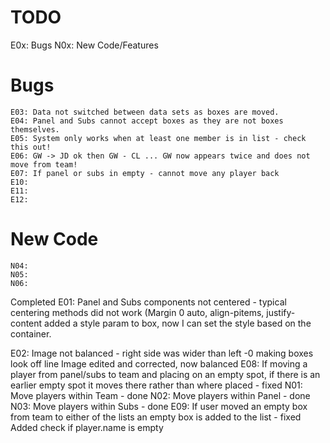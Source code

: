 TODO
====
E0x: Bugs
N0x: New Code/Features

Bugs
====
    E03: Data not switched between data sets as boxes are moved.
    E04: Panel and Subs cannot accept boxes as they are not boxes themselves.
    E05: System only works when at least one member is in list - check this out!
    E06: GW -> JD ok then GW - CL ... GW now appears twice and does not move from team!
    E07: If panel or subs in empty - cannot move any player back
    E10: 
    E11: 
    E12: 

New Code
========
    N04: 
    N05: 
    N06: 

Completed
E01: Panel and Subs components not centered -
     typical centering methods did not work (Margin 0 auto, align-pitems, justify-content
     added a style param to box, now I can set the style based on the container.

E02: Image not balanced - right side was wider than left -0 making boxes look off line
     Image edited and corrected, now balanced
E08: If moving a player from panel/subs to team and placing on an empty spot,
     if there is an earlier empty spot it moves there rather than where placed - fixed
N01: Move players within Team - done
N02: Move players within Panel - done
N03: Move players within Subs - done
E09: If user moved an empty box from team to either of the lists an empty box is added to the list - fixed
     Added check if player.name is empty 
